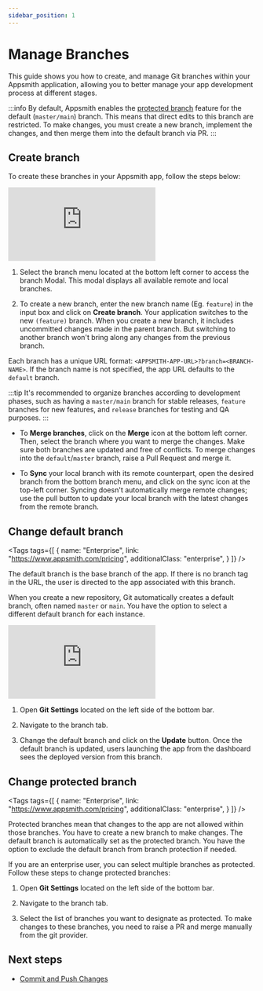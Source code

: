```yaml
---
sidebar_position: 1
---
```

# Manage Branches

This guide shows you how to create, and manage Git branches within your Appsmith application, allowing you to better manage your app development process at different stages.


:::info
By default, Appsmith enables the [protected branch](#change-protected-branch) feature for the default (`master/main`) branch. This means that direct edits to this branch are restricted. To make changes, you must create a new branch, implement the changes, and then merge them into the default branch via PR.
:::



## Create branch

To create these branches in your Appsmith app, follow the steps below:


<div style={{ position: "relative", paddingBottom: "calc(50.520833333333336% + 41px)", height: "0", width: "100%" }}>
  <iframe src="https://demo.arcade.software/lpXnJuEduL502KIavxLb?embed" frameborder="0" loading="lazy" webkitallowfullscreen mozallowfullscreen allowfullscreen style={{ position: "absolute", top: "0", left: "0", width: "100%", height: "100%", colorScheme: "light" }} title="Appsmith | Connect Data">
  </iframe>
</div>


1. Select the branch menu located at the bottom left corner to access the branch Modal. This modal displays all available remote and local branches.

2. To create a new branch, enter the new branch name (Eg. `feature`) in the input box and click on **Create branch**. Your application switches to the new `(feature)` branch. When you create a new branch, it includes uncommitted changes made in the parent branch. But switching to another branch won't bring along any changes from the previous branch.


Each branch has a unique URL format: `<APPSMITH-APP-URL>?branch=<BRANCH-NAME>`. If the branch name is not specified, the app URL defaults to the `default` branch.

:::tip
It's recommended to organize branches according to development phases, such as having a `master/main` branch for stable releases, `feature` branches for new features, and `release` branches for testing and QA purposes.
:::

* To **Merge branches**, click on the **Merge** icon at the bottom left corner. Then, select the branch where you want to merge the changes. Make sure both branches are updated and free of conflicts. To merge changes into the `default`/`master` branch, raise a Pull Request and merge it.


* To **Sync** your local branch with its remote counterpart, open the desired branch from the bottom branch menu, and click on the sync icon at the top-left corner. Syncing doesn't automatically merge remote changes; use the pull button to update your local branch with the latest changes from the remote branch.









<!-- vale off -->

<div className="tag-wrapper">

## Change default branch

<Tags
  tags={[
    {
      name: "Enterprise",
      link: "https://www.appsmith.com/pricing",
      additionalClass: "enterprise",
    }
  ]}
/>

</div>

<!-- vale on -->

The default branch is the base branch of the app. If there is no branch tag in the URL, the user is directed to the app associated with this branch.

When you create a new repository, Git automatically creates a default branch, often named `master` or `main`. You have the option to select a different default branch for each instance.

<div style={{ position: "relative", paddingBottom: "calc(50.520833333333336% + 41px)", height: "0", width: "100%" }}>
  <iframe src="https://demo.arcade.software/p4gmMV9148bi2ON1vCnr?embed" frameborder="0" loading="lazy" webkitallowfullscreen mozallowfullscreen allowfullscreen style={{ position: "absolute", top: "0", left: "0", width: "100%", height: "100%", colorScheme: "light" }} title="Appsmith | Connect Data">
  </iframe>
</div>


1. Open **Git Settings** located on the left side of the bottom bar.

2. Navigate to the branch tab.

3. Change the default branch and click on the **Update** button. Once the default branch is updated, users launching the app from the dashboard sees the deployed version from this branch.




<!-- vale off -->

<div className="tag-wrapper">

## Change protected branch


<Tags
  tags={[
    {
      name: "Enterprise",
      link: "https://www.appsmith.com/pricing",
      additionalClass: "enterprise",
    }
  ]}
/>

</div>


Protected branches mean that changes to the app are not allowed within those branches. You have to create a new branch to make changes. The default branch is automatically set as the protected branch. You have the option to exclude the default branch from branch protection if needed. 

If you are an enterprise user, you can select multiple branches as protected. Follow these steps to change protected branches:

1. Open **Git Settings** located on the left side of the bottom bar.

2. Navigate to the branch tab.

3. Select the list of branches you want to designate as protected. To make changes to these branches, you need to raise a PR and merge manually from the git provider.

<ZoomImage
  src="/img/git-branch-protection.png" 
  alt="Branch Protection"
  caption="Branch Protection"
/>



## Next steps

* [Commit and Push Changes](/advanced-concepts/version-control-with-git/commit-and-push)


